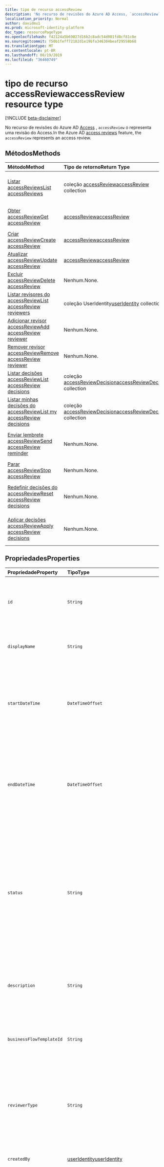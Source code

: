 ```yaml
---
title: tipo de recurso accessReview
description: 'No recurso de revisões do Azure AD Access, `accessReview` o representa uma revisão do Access.  '
localization_priority: Normal
author: davidmu1
ms.prod: microsoft-identity-platform
doc_type: resourcePageType
ms.openlocfilehash: f42124a5b69027d16b2c8adc54d001fd8cf81c0e
ms.sourcegitcommit: f50b1feff72182d1e19bfa346304beaf29558b68
ms.translationtype: MT
ms.contentlocale: pt-BR
ms.lasthandoff: 08/19/2019
ms.locfileid: "36460749"
---
```

# <a name="accessreview-resource-type"></a><span data-ttu-id="d6d3c-103">tipo de recurso accessReview</span><span class="sxs-lookup"><span data-stu-id="d6d3c-103">accessReview resource type</span></span>

[!INCLUDE [beta-disclaimer](../../includes/beta-disclaimer.md)]

<span data-ttu-id="d6d3c-104">No recurso de revisões do Azure AD [Access](accessreviews-root.md) , `accessReview` o representa uma revisão do Access.</span><span class="sxs-lookup"><span data-stu-id="d6d3c-104">In the Azure AD [access reviews](accessreviews-root.md) feature, the `accessReview` represents an access review.</span></span>  


## <a name="methods"></a><span data-ttu-id="d6d3c-105">Métodos</span><span class="sxs-lookup"><span data-stu-id="d6d3c-105">Methods</span></span>

| <span data-ttu-id="d6d3c-106">Método</span><span class="sxs-lookup"><span data-stu-id="d6d3c-106">Method</span></span>           | <span data-ttu-id="d6d3c-107">Tipo de retorno</span><span class="sxs-lookup"><span data-stu-id="d6d3c-107">Return Type</span></span>    |<span data-ttu-id="d6d3c-108">Descrição</span><span class="sxs-lookup"><span data-stu-id="d6d3c-108">Description</span></span>|
|:---------------|:--------|:----------|
|[<span data-ttu-id="d6d3c-109">Listar accessReviews</span><span class="sxs-lookup"><span data-stu-id="d6d3c-109">List accessReviews</span></span>](../api/accessreview-list.md) | <span data-ttu-id="d6d3c-110">coleção [accessReview](accessreview.md)</span><span class="sxs-lookup"><span data-stu-id="d6d3c-110">[accessReview](accessreview.md) collection</span></span> | <span data-ttu-id="d6d3c-111">Listar accessReviews para um businessFlowTemplate.</span><span class="sxs-lookup"><span data-stu-id="d6d3c-111">List accessReviews for a businessFlowTemplate.</span></span> |
|[<span data-ttu-id="d6d3c-112">Obter accessReview</span><span class="sxs-lookup"><span data-stu-id="d6d3c-112">Get accessReview</span></span>](../api/accessreview-get.md) |   [<span data-ttu-id="d6d3c-113">accessReview</span><span class="sxs-lookup"><span data-stu-id="d6d3c-113">accessReview</span></span>](accessreview.md) |   <span data-ttu-id="d6d3c-114">Obtenha uma revisão do Access com uma ID específica.</span><span class="sxs-lookup"><span data-stu-id="d6d3c-114">Get an access review with a specific id.</span></span> |
|[<span data-ttu-id="d6d3c-115">Criar accessReview</span><span class="sxs-lookup"><span data-stu-id="d6d3c-115">Create accessReview</span></span>](../api/accessreview-create.md) | [<span data-ttu-id="d6d3c-116">accessReview</span><span class="sxs-lookup"><span data-stu-id="d6d3c-116">accessReview</span></span>](accessreview.md) |   <span data-ttu-id="d6d3c-117">Criar um novo accessReview.</span><span class="sxs-lookup"><span data-stu-id="d6d3c-117">Create a new accessReview.</span></span> |
|[<span data-ttu-id="d6d3c-118">Atualizar accessReview</span><span class="sxs-lookup"><span data-stu-id="d6d3c-118">Update accessReview</span></span>](../api/accessreview-update.md) | [<span data-ttu-id="d6d3c-119">accessReview</span><span class="sxs-lookup"><span data-stu-id="d6d3c-119">accessReview</span></span>](accessreview.md) | <span data-ttu-id="d6d3c-120">Atualizar um accessReview.</span><span class="sxs-lookup"><span data-stu-id="d6d3c-120">Update an accessReview.</span></span> |
|[<span data-ttu-id="d6d3c-121">Excluir accessReview</span><span class="sxs-lookup"><span data-stu-id="d6d3c-121">Delete accessReview</span></span>](../api/accessreview-delete.md) | <span data-ttu-id="d6d3c-122">Nenhum.</span><span class="sxs-lookup"><span data-stu-id="d6d3c-122">None.</span></span>   | <span data-ttu-id="d6d3c-123">Excluir um accessReview.</span><span class="sxs-lookup"><span data-stu-id="d6d3c-123">Delete an accessReview.</span></span> |
|[<span data-ttu-id="d6d3c-124">Listar revisores do accessReview</span><span class="sxs-lookup"><span data-stu-id="d6d3c-124">List accessReview reviewers</span></span>](../api/accessreview-listreviewers.md) |      <span data-ttu-id="d6d3c-125">[](useridentity.md) coleção UserIdentity</span><span class="sxs-lookup"><span data-stu-id="d6d3c-125">[userIdentity](useridentity.md) collection</span></span>| <span data-ttu-id="d6d3c-126">Obter os revisores de um accessReview.</span><span class="sxs-lookup"><span data-stu-id="d6d3c-126">Get the reviewers of an accessReview.</span></span> |
|[<span data-ttu-id="d6d3c-127">Adicionar revisor accessReview</span><span class="sxs-lookup"><span data-stu-id="d6d3c-127">Add accessReview reviewer</span></span>](../api/accessreview-addreviewer.md) |      <span data-ttu-id="d6d3c-128">Nenhum.</span><span class="sxs-lookup"><span data-stu-id="d6d3c-128">None.</span></span>   |   <span data-ttu-id="d6d3c-129">Adicionar um revisor a um accessReview.</span><span class="sxs-lookup"><span data-stu-id="d6d3c-129">Add a reviewer to an accessReview.</span></span> |
|[<span data-ttu-id="d6d3c-130">Remover revisor accessReview</span><span class="sxs-lookup"><span data-stu-id="d6d3c-130">Remove accessReview reviewer</span></span>](../api/accessreview-removereviewer.md) | <span data-ttu-id="d6d3c-131">Nenhum.</span><span class="sxs-lookup"><span data-stu-id="d6d3c-131">None.</span></span>  |   <span data-ttu-id="d6d3c-132">Remover um revisor de um accessReview.</span><span class="sxs-lookup"><span data-stu-id="d6d3c-132">Remove a reviewer from an accessReview.</span></span> |
|[<span data-ttu-id="d6d3c-133">Listar decisões accessReview</span><span class="sxs-lookup"><span data-stu-id="d6d3c-133">List accessReview decisions</span></span>](../api/accessreview-listdecisions.md) |      <span data-ttu-id="d6d3c-134">coleção [accessReviewDecision](accessreviewdecision.md)</span><span class="sxs-lookup"><span data-stu-id="d6d3c-134">[accessReviewDecision](accessreviewdecision.md) collection</span></span>| <span data-ttu-id="d6d3c-135">Obtenha as decisões de um accessReview.</span><span class="sxs-lookup"><span data-stu-id="d6d3c-135">Get the decisions of an accessReview.</span></span>|
|[<span data-ttu-id="d6d3c-136">Listar minhas decisões do accessReview</span><span class="sxs-lookup"><span data-stu-id="d6d3c-136">List my accessReview decisions</span></span>](../api/accessreview-listmydecisions.md) |     <span data-ttu-id="d6d3c-137">coleção [accessReviewDecision](accessreviewdecision.md)</span><span class="sxs-lookup"><span data-stu-id="d6d3c-137">[accessReviewDecision](accessreviewdecision.md) collection</span></span>| <span data-ttu-id="d6d3c-138">Como revisor, obtenha as minhas decisões de um accessReview.</span><span class="sxs-lookup"><span data-stu-id="d6d3c-138">As a reviewer, get my decisions of an accessReview.</span></span>|
|[<span data-ttu-id="d6d3c-139">Enviar lembrete accessReview</span><span class="sxs-lookup"><span data-stu-id="d6d3c-139">Send accessReview reminder</span></span>](../api/accessreview-sendreminder.md) |        <span data-ttu-id="d6d3c-140">Nenhum.</span><span class="sxs-lookup"><span data-stu-id="d6d3c-140">None.</span></span>   |   <span data-ttu-id="d6d3c-141">Envie um lembrete para os revisores de um accessReview.</span><span class="sxs-lookup"><span data-stu-id="d6d3c-141">Send a reminder to the reviewers of an accessReview.</span></span> |
|[<span data-ttu-id="d6d3c-142">Parar accessReview</span><span class="sxs-lookup"><span data-stu-id="d6d3c-142">Stop accessReview</span></span>](../api/accessreview-stop.md) |     <span data-ttu-id="d6d3c-143">Nenhum.</span><span class="sxs-lookup"><span data-stu-id="d6d3c-143">None.</span></span>   |   <span data-ttu-id="d6d3c-144">Parar um accessReview.</span><span class="sxs-lookup"><span data-stu-id="d6d3c-144">Stop an accessReview.</span></span> |
|[<span data-ttu-id="d6d3c-145">Redefinir decisões do accessReview</span><span class="sxs-lookup"><span data-stu-id="d6d3c-145">Reset accessReview decisions</span></span>](../api/accessreview-reset.md) |     <span data-ttu-id="d6d3c-146">Nenhum.</span><span class="sxs-lookup"><span data-stu-id="d6d3c-146">None.</span></span>   |   <span data-ttu-id="d6d3c-147">Redefina as decisões em um accessReview em andamento.</span><span class="sxs-lookup"><span data-stu-id="d6d3c-147">Reset the decisions in an in-progress accessReview.</span></span>|
|[<span data-ttu-id="d6d3c-148">Aplicar decisões accessReview</span><span class="sxs-lookup"><span data-stu-id="d6d3c-148">Apply accessReview decisions</span></span>](../api/accessreview-apply.md) |     <span data-ttu-id="d6d3c-149">Nenhum.</span><span class="sxs-lookup"><span data-stu-id="d6d3c-149">None.</span></span>   |   <span data-ttu-id="d6d3c-150">Aplique as decisões de um accessReview concluído.</span><span class="sxs-lookup"><span data-stu-id="d6d3c-150">Apply the decisions from a completed accessReview.</span></span>|

## <a name="properties"></a><span data-ttu-id="d6d3c-151">Propriedades</span><span class="sxs-lookup"><span data-stu-id="d6d3c-151">Properties</span></span>
| <span data-ttu-id="d6d3c-152">Propriedade</span><span class="sxs-lookup"><span data-stu-id="d6d3c-152">Property</span></span>     | <span data-ttu-id="d6d3c-153">Tipo</span><span class="sxs-lookup"><span data-stu-id="d6d3c-153">Type</span></span>   |<span data-ttu-id="d6d3c-154">Descrição</span><span class="sxs-lookup"><span data-stu-id="d6d3c-154">Description</span></span>|
|:---------------|:--------|:----------|
| `id`                      |`String`                                                        | <span data-ttu-id="d6d3c-155">O identificador exclusivo atribuído a um recurso de uma revisão do Access.</span><span class="sxs-lookup"><span data-stu-id="d6d3c-155">The feature-assigned unique identifier of an access review.</span></span> |
| `displayName`             |`String`                                                        | <span data-ttu-id="d6d3c-156">O nome de revisão do acesso.</span><span class="sxs-lookup"><span data-stu-id="d6d3c-156">The access review name.</span></span> <span data-ttu-id="d6d3c-157">Obrigatório ao criar.</span><span class="sxs-lookup"><span data-stu-id="d6d3c-157">Required on create.</span></span> |
| `startDateTime`           |`DateTimeOffset`                                                | <span data-ttu-id="d6d3c-158">O DateTime quando a revisão está agendada para ser iniciada.</span><span class="sxs-lookup"><span data-stu-id="d6d3c-158">The DateTime when the review is scheduled to be start.</span></span>  <span data-ttu-id="d6d3c-159">Isso pode ser uma data no futuro.</span><span class="sxs-lookup"><span data-stu-id="d6d3c-159">This could be a date in the future.</span></span>  <span data-ttu-id="d6d3c-160">Obrigatório ao criar.</span><span class="sxs-lookup"><span data-stu-id="d6d3c-160">Required on create.</span></span> |
| `endDateTime`             |`DateTimeOffset`                                                | <span data-ttu-id="d6d3c-161">O DateTime quando a revisão é agendada para terminar.</span><span class="sxs-lookup"><span data-stu-id="d6d3c-161">The DateTime when the review is scheduled to end.</span></span> <span data-ttu-id="d6d3c-162">Este deve ser pelo menos um dia depois da data de início.</span><span class="sxs-lookup"><span data-stu-id="d6d3c-162">This must be at least one day later than the start date.</span></span>  <span data-ttu-id="d6d3c-163">Obrigatório ao criar.</span><span class="sxs-lookup"><span data-stu-id="d6d3c-163">Required on create.</span></span> |
| `status`                  |`String`                                                        | <span data-ttu-id="d6d3c-164">Este campo somente leitura especifica o status de um accessReview.</span><span class="sxs-lookup"><span data-stu-id="d6d3c-164">This read-only field specifies the status of an accessReview.</span></span> <span data-ttu-id="d6d3c-165">Os Estados típicos `Initializing`incluem `NotStarted`, `Starting``InProgress` `Completing` `Completed` `AutoReviewing`,,,,, e `AutoReviewed`.</span><span class="sxs-lookup"><span data-stu-id="d6d3c-165">The typical states include `Initializing`, `NotStarted`, `Starting`,`InProgress`, `Completing`, `Completed`, `AutoReviewing`, and `AutoReviewed`.</span></span> |
| `description`             |`String`                                                        | <span data-ttu-id="d6d3c-166">A descrição fornecida pelo criador de revisão de acesso, para mostrar aos revisores.</span><span class="sxs-lookup"><span data-stu-id="d6d3c-166">The description provided by the access review creator, to show to the reviewers.</span></span> |
| `businessFlowTemplateId`  |`String`                                                        | <span data-ttu-id="d6d3c-167">O identificador do modelo de fluxo de negócios.</span><span class="sxs-lookup"><span data-stu-id="d6d3c-167">The business flow template identifier.</span></span> <span data-ttu-id="d6d3c-168">Obrigatório ao criar.</span><span class="sxs-lookup"><span data-stu-id="d6d3c-168">Required on create.</span></span> |
| `reviewerType`            |`String`                                                        | <span data-ttu-id="d6d3c-169">O tipo de relação de revisor para o objeto de destino, um `self` `delegated` ou `entityOwners`.</span><span class="sxs-lookup"><span data-stu-id="d6d3c-169">The relationship type of reviewer to the target object, one of `self`, `delegated` or `entityOwners`.</span></span> <span data-ttu-id="d6d3c-170">Obrigatório ao criar.</span><span class="sxs-lookup"><span data-stu-id="d6d3c-170">Required on create.</span></span> | 
| `createdBy`               |[<span data-ttu-id="d6d3c-171">userIdentity</span><span class="sxs-lookup"><span data-stu-id="d6d3c-171">userIdentity</span></span>](useridentity.md)                                 | <span data-ttu-id="d6d3c-172">O usuário que criou essa revisão.</span><span class="sxs-lookup"><span data-stu-id="d6d3c-172">The user who created this review.</span></span> |
| `reviewedEntity`          |[<span data-ttu-id="d6d3c-173">identity</span><span class="sxs-lookup"><span data-stu-id="d6d3c-173">identity</span></span>](identity.md)                                      | <span data-ttu-id="d6d3c-174">O objeto para o qual as revisões de acesso está examinando as atribuições de direitos de acesso.</span><span class="sxs-lookup"><span data-stu-id="d6d3c-174">The object for which the access reviews is reviewing the access rights assignments.</span></span> <span data-ttu-id="d6d3c-175">Isso pode ser o grupo para a revisão de associações de usuários em um grupo ou o aplicativo para uma revisão das atribuições de usuários a um aplicativo.</span><span class="sxs-lookup"><span data-stu-id="d6d3c-175">This can be the group for the review of memberships of users in a group, or the app for a review of assignments of users to an application.</span></span> <span data-ttu-id="d6d3c-176">Obrigatório ao criar.</span><span class="sxs-lookup"><span data-stu-id="d6d3c-176">Required on create.</span></span> | 
| `settings`                |`microsoft.graph.accessReviewSettings`             | <span data-ttu-id="d6d3c-177">As configurações de um accessReview, confira definição de tipo abaixo.</span><span class="sxs-lookup"><span data-stu-id="d6d3c-177">The settings of an accessReview, see type definition below.</span></span> |



## <a name="relationships"></a><span data-ttu-id="d6d3c-178">Relações</span><span class="sxs-lookup"><span data-stu-id="d6d3c-178">Relationships</span></span>




| <span data-ttu-id="d6d3c-179">Relação</span><span class="sxs-lookup"><span data-stu-id="d6d3c-179">Relationship</span></span> | <span data-ttu-id="d6d3c-180">Tipo</span><span class="sxs-lookup"><span data-stu-id="d6d3c-180">Type</span></span>   |<span data-ttu-id="d6d3c-181">Descrição</span><span class="sxs-lookup"><span data-stu-id="d6d3c-181">Description</span></span>|
|:---------------|:--------|:----------|
| `reviewers`               |<span data-ttu-id="d6d3c-182">[](useridentity.md) coleção UserIdentity</span><span class="sxs-lookup"><span data-stu-id="d6d3c-182">[userIdentity](useridentity.md) collection</span></span>                     | <span data-ttu-id="d6d3c-183">A coleção de revisores para uma revisão do Access, se o Access revisar revisualizador `delegate`é do tipo.</span><span class="sxs-lookup"><span data-stu-id="d6d3c-183">The collection of reviewers for an access review, if access review reviewerType is of type `delegate`.</span></span> |
| `decisions`               |<span data-ttu-id="d6d3c-184">coleção [accessReviewDecision](accessreviewdecision.md)</span><span class="sxs-lookup"><span data-stu-id="d6d3c-184">[accessReviewDecision](accessreviewdecision.md) collection</span></span> | <span data-ttu-id="d6d3c-185">O conjunto de decisões para esta revisão do Access.</span><span class="sxs-lookup"><span data-stu-id="d6d3c-185">The collection of decisions for this access review.</span></span> |
| `myDecisions`             |<span data-ttu-id="d6d3c-186">coleção [accessReviewDecision](accessreviewdecision.md)</span><span class="sxs-lookup"><span data-stu-id="d6d3c-186">[accessReviewDecision](accessreviewdecision.md) collection</span></span> | <span data-ttu-id="d6d3c-187">O conjunto de decisões para o chamador, se o chamador for um revisor.</span><span class="sxs-lookup"><span data-stu-id="d6d3c-187">The collection of decisions for the caller, if the caller is a reviewer.</span></span> |
| `instances`               |<span data-ttu-id="d6d3c-188">coleção [accessReview](accessreview.md)</span><span class="sxs-lookup"><span data-stu-id="d6d3c-188">[accessReview](accessreview.md) collection</span></span>         | <span data-ttu-id="d6d3c-189">O conjunto de instâncias do Access revês passado, presente e futuro, se esse objeto for uma revisão de acesso recorrente.</span><span class="sxs-lookup"><span data-stu-id="d6d3c-189">The collection of access reviews instances past, present and future, if this object is a recurring access review.</span></span> |

<span data-ttu-id="d6d3c-190">Se essas relações estão presentes em um objeto, depende se o objeto é uma revisão de acesso único, a série de uma revisão de acesso recorrente ou uma instância de uma revisão de acesso recorrente.</span><span class="sxs-lookup"><span data-stu-id="d6d3c-190">Whether these relationships are present on an object, depends upon whether the object is a one-time access review, the series of a recurring access review, or an instance of a recurring access review.</span></span>

| <span data-ttu-id="d6d3c-191">Cenário</span><span class="sxs-lookup"><span data-stu-id="d6d3c-191">Scenario</span></span> | <span data-ttu-id="d6d3c-192">Tem revisores?</span><span class="sxs-lookup"><span data-stu-id="d6d3c-192">Has reviewers?</span></span> | <span data-ttu-id="d6d3c-193">Tem decisões e mydecisions?</span><span class="sxs-lookup"><span data-stu-id="d6d3c-193">Has decisions and myDecisions?</span></span> | <span data-ttu-id="d6d3c-194">Tem instâncias?</span><span class="sxs-lookup"><span data-stu-id="d6d3c-194">Has instances?</span></span> |
|:---------|:---------------|:---------------|:---------------|
|<span data-ttu-id="d6d3c-195">Revisão de acesso de uso único</span><span class="sxs-lookup"><span data-stu-id="d6d3c-195">One-time access review</span></span>|<span data-ttu-id="d6d3c-196">Sim</span><span class="sxs-lookup"><span data-stu-id="d6d3c-196">Yes</span></span> | <span data-ttu-id="d6d3c-197">Sim, depois de iniciado</span><span class="sxs-lookup"><span data-stu-id="d6d3c-197">Yes, once started</span></span> | <span data-ttu-id="d6d3c-198">Não</span><span class="sxs-lookup"><span data-stu-id="d6d3c-198">No</span></span> |
| <span data-ttu-id="d6d3c-199">Análise de acesso recorrente</span><span class="sxs-lookup"><span data-stu-id="d6d3c-199">Recurring access review</span></span> | <span data-ttu-id="d6d3c-200">Sim</span><span class="sxs-lookup"><span data-stu-id="d6d3c-200">Yes</span></span> | <span data-ttu-id="d6d3c-201">Não</span><span class="sxs-lookup"><span data-stu-id="d6d3c-201">No</span></span> | <span data-ttu-id="d6d3c-202">Sim</span><span class="sxs-lookup"><span data-stu-id="d6d3c-202">Yes</span></span> |
| <span data-ttu-id="d6d3c-203">Instância de uma análise de acesso recorrente</span><span class="sxs-lookup"><span data-stu-id="d6d3c-203">Instance of a recurring access review</span></span> | <span data-ttu-id="d6d3c-204">Sim</span><span class="sxs-lookup"><span data-stu-id="d6d3c-204">Yes</span></span> | <span data-ttu-id="d6d3c-205">Sim, depois de iniciado</span><span class="sxs-lookup"><span data-stu-id="d6d3c-205">Yes, once started</span></span> | <span data-ttu-id="d6d3c-206">Não</span><span class="sxs-lookup"><span data-stu-id="d6d3c-206">No</span></span> |

## <a name="json-representation"></a><span data-ttu-id="d6d3c-207">Representação JSON</span><span class="sxs-lookup"><span data-stu-id="d6d3c-207">JSON representation</span></span>

<span data-ttu-id="d6d3c-208">Veja a seguir uma representação JSON do recurso.</span><span class="sxs-lookup"><span data-stu-id="d6d3c-208">Here is a JSON representation of the resource.</span></span>

<!-- {
  "blockType": "resource",
  "keyProperty": "id",
  "optionalProperties": [

  ],
  "@odata.type": "microsoft.graph.accessReview"
}-->

```json
{
 "id": "string (identifier)",
 "displayName": "string",
 "startDateTime": "string (timestamp)",
 "endDateTime": "string (timestamp)",
 "status": "string",
 "description": "string",
 "businessFlowTemplateId": "string (identifier)",
 "reviewerType": "string",
 "createdBy": "microsoft.graph.userIdentity",
 "reviewedEntity": "microsoft.graph.identity",
 "settings": "microsoft.graph.accessReviewSettings",
 "reviewers": "Collection(microsoft.graph.userIdentity)"
}

```

## <a name="the-accessreviewsettings-type"></a><span data-ttu-id="d6d3c-209">O tipo accessReviewSettings</span><span class="sxs-lookup"><span data-stu-id="d6d3c-209">The accessReviewSettings type</span></span>

<span data-ttu-id="d6d3c-210">O `accessReviewSettings` fornece configurações adicionais ao criar uma revisão do Access, para controlar o comportamento do recurso ao iniciar uma revisão do Access.</span><span class="sxs-lookup"><span data-stu-id="d6d3c-210">The `accessReviewSettings` provides additional settings when creating an access review, to control the feature behavior when starting an access review.</span></span>  <span data-ttu-id="d6d3c-211">Este tipo tem as seguintes propriedades:</span><span class="sxs-lookup"><span data-stu-id="d6d3c-211">This type has the following properties:</span></span> 

| <span data-ttu-id="d6d3c-212">Propriedade</span><span class="sxs-lookup"><span data-stu-id="d6d3c-212">Property</span></span>                     | <span data-ttu-id="d6d3c-213">Tipo</span><span class="sxs-lookup"><span data-stu-id="d6d3c-213">Type</span></span>                      | <span data-ttu-id="d6d3c-214">Descrição</span><span class="sxs-lookup"><span data-stu-id="d6d3c-214">Description</span></span> |
| :--------------------------- | :------------------------ | :---------- |
| `mailNotificationsEnabled`|`Boolean`                | <span data-ttu-id="d6d3c-215">Sinalizador para indicar se o envio de emails para revisores e o criador de revisão está habilitado.</span><span class="sxs-lookup"><span data-stu-id="d6d3c-215">Flag to indicate whether sending mails to reviewers and the review creator is enabled.</span></span>                |
| `remindersEnabled`|`Boolean`       | <span data-ttu-id="d6d3c-216">Sinalizador para indicar se o envio de emails de lembrete aos revisores está habilitado.</span><span class="sxs-lookup"><span data-stu-id="d6d3c-216">Flag to indicate whether sending reminder emails to reviewers are enabled.</span></span>       |
| `justificationRequiredOnApproval`|`Boolean` | <span data-ttu-id="d6d3c-217">Sinalizador para indicar se os revisores são necessários para fornecer uma justificativa ao revisar o acesso.</span><span class="sxs-lookup"><span data-stu-id="d6d3c-217">Flag to indicate whether reviewers are required to provide a justification when reviewing access.</span></span>|
| `activityDurationInDays`|`Int64` | <span data-ttu-id="d6d3c-218">O número de dias de atividades do usuário para mostrar aos revisores.</span><span class="sxs-lookup"><span data-stu-id="d6d3c-218">The number of days of user activities to show to reviewers.</span></span> |
| `autoReviewEnabled`|`Boolean` | <span data-ttu-id="d6d3c-219">Sinalizador para indicar se o recurso deve definir uma decisão se o revisor não fornecer um, para uso com a aplicação automática, está habilitado.</span><span class="sxs-lookup"><span data-stu-id="d6d3c-219">Flag to indicate whether the feature should set a decision if the reviewer did not supply one, for use with auto-apply, is enabled.</span></span> |
| `autoReviewSettings`|`microsoft.graph.autoReviewSettings` | <span data-ttu-id="d6d3c-220">Configurações detalhadas de como o recurso deve definir a decisão de revisão, para uso com a aplicação automática, descrita abaixo.</span><span class="sxs-lookup"><span data-stu-id="d6d3c-220">Detailed settings for how the feature should set the review decision, for use with auto-apply, described below.</span></span> |
| `recurrenceSettings`|`microsoft.graph.accessReviewRecurrenceSettings` | <span data-ttu-id="d6d3c-221">Configurações detalhadas de recorrência, descritas abaixo.</span><span class="sxs-lookup"><span data-stu-id="d6d3c-221">Detailed settings for recurrence, described below.</span></span> |
| `autoApplyReviewResultsEnabled`|`Boolean` | <span data-ttu-id="d6d3c-222">Sinalizador para indicar se a capacidade de aplicação automática, para alterar automaticamente o recurso de acesso ao objeto de destino, está habilitada.</span><span class="sxs-lookup"><span data-stu-id="d6d3c-222">Flag to indicate whether auto-apply capability, to automatically change the target object access resource, is enabled.</span></span>  <span data-ttu-id="d6d3c-223">Se não habilitado, um usuário deve, após a conclusão da revisão, aplicar a revisão do Access.</span><span class="sxs-lookup"><span data-stu-id="d6d3c-223">If not enabled, a user must, after the review completes, apply the access review.</span></span> |
| `accessRecommendationsEnabled`|`Boolean` | <span data-ttu-id="d6d3c-224">Sinalizador para indicar se a exibição de recomendações para revisores está habilitada.</span><span class="sxs-lookup"><span data-stu-id="d6d3c-224">Flag to indicate whether showing recommendations to reviewers is enabled.</span></span> |

## <a name="the-autoreviewsettings-type"></a><span data-ttu-id="d6d3c-225">O tipo autoReviewSettings</span><span class="sxs-lookup"><span data-stu-id="d6d3c-225">The autoReviewSettings type</span></span>

<span data-ttu-id="d6d3c-226">O `autoReviewSettings` é inserido nas configurações de análise do Access e especifica o comportamento do recurso quando uma revisão do Access é concluída.</span><span class="sxs-lookup"><span data-stu-id="d6d3c-226">The `autoReviewSettings` is embedded within the access review settings, and specifies the behavior for the feature when an access review completes.</span></span>  <span data-ttu-id="d6d3c-227">O tipo tem uma propriedade, `notReviewedResult`.</span><span class="sxs-lookup"><span data-stu-id="d6d3c-227">The type has one property, `notReviewedResult`.</span></span>

| <span data-ttu-id="d6d3c-228">Propriedade</span><span class="sxs-lookup"><span data-stu-id="d6d3c-228">Property</span></span>                     | <span data-ttu-id="d6d3c-229">Tipo</span><span class="sxs-lookup"><span data-stu-id="d6d3c-229">Type</span></span>     | <span data-ttu-id="d6d3c-230">Descrição</span><span class="sxs-lookup"><span data-stu-id="d6d3c-230">Description</span></span>                          |
| :--------------------------- | :------  | :----------                          |
| `notReviewedResult`          |`String`  | <span data-ttu-id="d6d3c-231">Deve ser `Approve`, `Deny` ou `Recommendation`.</span><span class="sxs-lookup"><span data-stu-id="d6d3c-231">Must be one of `Approve`, `Deny`, or `Recommendation`.</span></span> |


## <a name="the-accessreviewrecurrencesettings-type"></a><span data-ttu-id="d6d3c-232">O tipo accessReviewRecurrenceSettings</span><span class="sxs-lookup"><span data-stu-id="d6d3c-232">The accessReviewRecurrenceSettings type</span></span>

<span data-ttu-id="d6d3c-233">O `accessReviewRecurrenceSettings` está incorporado nas configurações de revisão do Access e especifica que a revisão do acesso se repete em intervalos regulares.</span><span class="sxs-lookup"><span data-stu-id="d6d3c-233">The `accessReviewRecurrenceSettings` is embedded within the access review settings, and specifies that the access review recurs at regular intervals.</span></span>  <span data-ttu-id="d6d3c-234">Este tipo tem as seguintes propriedades:</span><span class="sxs-lookup"><span data-stu-id="d6d3c-234">This type has the following properties:</span></span>

| <span data-ttu-id="d6d3c-235">Propriedade</span><span class="sxs-lookup"><span data-stu-id="d6d3c-235">Property</span></span>                     | <span data-ttu-id="d6d3c-236">Tipo</span><span class="sxs-lookup"><span data-stu-id="d6d3c-236">Type</span></span>                                                                                                          | <span data-ttu-id="d6d3c-237">Descrição</span><span class="sxs-lookup"><span data-stu-id="d6d3c-237">Description</span></span> |
| :--------------------------- | :------------------------------------------------------------------------------------------------------------ | :---------- |
| `recurrenceType`|`String`    | <span data-ttu-id="d6d3c-238">O intervalo de recorrência, que deve ser `onetime`um `weekly`de `monthly`, `quarterly`,, `annual`ou.</span><span class="sxs-lookup"><span data-stu-id="d6d3c-238">The recurrence interval, which must be one of `onetime`, `weekly`, `monthly`, `quarterly`, or `annual`.</span></span>                                                                   |
| `recurrenceEndType`|`String` | <span data-ttu-id="d6d3c-239">Como a recorrência termina.</span><span class="sxs-lookup"><span data-stu-id="d6d3c-239">How the recurrence ends.</span></span> <span data-ttu-id="d6d3c-240">Se for `Never`, não haverá uma extremidade explícita da série de recorrência.</span><span class="sxs-lookup"><span data-stu-id="d6d3c-240">If it is `Never`, then there is no explicit end of the recurrence series.</span></span> <span data-ttu-id="d6d3c-241">Se for `endBy`, a recorrência terminará em uma determinada data.</span><span class="sxs-lookup"><span data-stu-id="d6d3c-241">If it is `endBy`, then the recurrence ends at a certain date.</span></span> <span data-ttu-id="d6d3c-242">Se for `occurrences`, a série terminará após `recurrentCount` a conclusão das instâncias da revisão.</span><span class="sxs-lookup"><span data-stu-id="d6d3c-242">If it is `occurrences`, then the series ends after `recurrentCount` instances of the review have completed.</span></span> |
| `durationInDays`|`Int32`     | <span data-ttu-id="d6d3c-243">A duração em dias da recorrência.</span><span class="sxs-lookup"><span data-stu-id="d6d3c-243">The duration in days for recurrence.</span></span>                                                                              |
| `recurrenceCount`|`Int32`    | <span data-ttu-id="d6d3c-244">A contagem de recorrências, se o valor `recurrenceEndType` for `occurrences`ou 0 caso contrário.</span><span class="sxs-lookup"><span data-stu-id="d6d3c-244">The count of recurrences, if the value of `recurrenceEndType` is `occurrences`, or 0 otherwise.</span></span>                                                        |


<!--
{
  "type": "#page.annotation",
  "description": "accessReview resource",
  "keywords": "",
  "section": "documentation",
  "tocPath": "",
  "suppressions": []
}
-->

